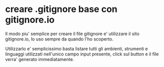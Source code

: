 # creare .gitignore base con gitignore.io

Il modo piu' semplice per creare il file gitignore e' utilizzare il sito gitignore.io, lo uso sempre da quando l'ho scoperto.

Utilizzarlo e' semplicissimo basta listare tutti gli ambienti, strumenti e linguaggi utilizzati nell'unico campo input presente, click sul button e il file verra' generato immediatamente.